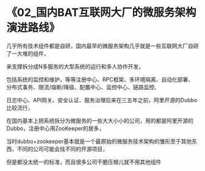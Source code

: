# 《02_国内BAT互联网大厂的微服务架构演进路线》

几乎所有技术组件都是自研，国内最早的微服务架构几乎就是一些互联网大厂自研了一大堆的组件，

来支撑拆分成N多服务的大型系统的运行和多人协作开发，

包括系统的监控和维护，等等注册中心、RPC框架、多环境隔离、自动化部署、分布式事务、限流/熔断/降级、配置中心、监控中心、链路监控、

日志中心、API网关、安全认证、服务治理后来在三五年之前，阿里开源的Dubbo比较流行，

在国内基本上把系统拆分为微服务的一些大大小小的公司，用的都是阿里开源的Dubbo，注册中心用ZooKeeper的居多，

当时dubbo+zookeeper基本就是一个最原始的微服务技术架构的雏形至于其他东西，不同的公司可能会找不同的开源项目，

但是都没太统一的标准，而且很多公司干脆压根儿就不用其他组件